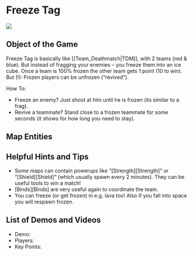 Freeze Tag
==========

![](>http://pics.nexuizninjaz.com/images/gdx5hm4yy93dab41bu.jpg)

Object of the Game
------------------

Freeze Tag is basically like [[Team\_Deathmatch|TDM]], with 2 teams (red & blue). But instead of fragging your enemies – you freeze them into an ice cube. Once a team is 100% frozen the other team gets 1 point (10 to win).
But (!): Frozen players can be unfrozen (“revived”).

How To:

- Freeze an enemy? Just shoot at him until he is frozen (its similar to a frag).
- Revive a teammate? Stand close to a frozen teammate for some seconds (it shows for how long you need to stay).

Map Entities
------------

<Insert Map Entities here>

Helpful Hints and Tips
----------------------

- Some maps can contain powerups like “[Strength][Strength]” or “[Shield][Shield]” (which usually spawn every 2 minutes). They can be useful tools to win a match!
- [Binds][Binds] are very useful again to coordinate the team.
- You can freeze (or get frozen) in e.g. lava too! Also if you fall into space you will respawn frozen.

List of Demos and Videos
------------------------

-   Demo: <Insert Demo or Video Here>
-   Players: <Insert Player Names Here>
-   Key Points: <Insert key points in match here>


